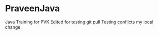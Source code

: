 # PraveenJava
Java Training for PVK
Edited for testing git pull
Testing conflicts my local change.

